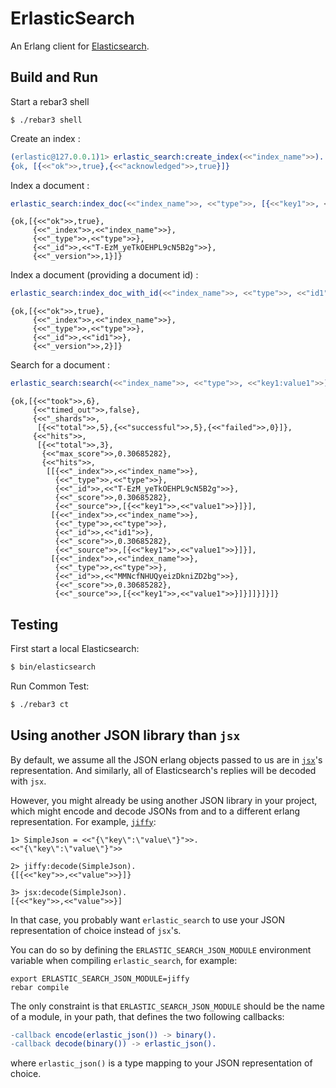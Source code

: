 ErlasticSearch
======================================

An Erlang client for [Elasticsearch](https://www.elastic.co/products/elasticsearch).

Build and Run
-------------

Start a rebar3 shell 

```shell
$ ./rebar3 shell
```

Create an index :

```erlang
(erlastic@127.0.0.1)1> erlastic_search:create_index(<<"index_name">>).
{ok, [{<<"ok">>,true},{<<"acknowledged">>,true}]}
```

Index a document : 

```erlang
erlastic_search:index_doc(<<"index_name">>, <<"type">>, [{<<"key1">>, <<"value1">>}]).
```
```shell
{ok,[{<<"ok">>,true},
     {<<"_index">>,<<"index_name">>},
     {<<"_type">>,<<"type">>},
     {<<"_id">>,<<"T-EzM_yeTkOEHPL9cN5B2g">>},
     {<<"_version">>,1}]}
````

Index a document (providing a document id) : 

```erlang
erlastic_search:index_doc_with_id(<<"index_name">>, <<"type">>, <<"id1">>, [{<<"key1">>, <<"value1">>}]).
```

```shell
{ok,[{<<"ok">>,true},
     {<<"_index">>,<<"index_name">>},
     {<<"_type">>,<<"type">>},
     {<<"_id">>,<<"id1">>},
     {<<"_version">>,2}]}
```

Search for a document : 

```erlang
erlastic_search:search(<<"index_name">>, <<"type">>, <<"key1:value1">>).
```

```shell
{ok,[{<<"took">>,6},
     {<<"timed_out">>,false},
     {<<"_shards">>,
      [{<<"total">>,5},{<<"successful">>,5},{<<"failed">>,0}]},
     {<<"hits">>,
      [{<<"total">>,3},
       {<<"max_score">>,0.30685282},
       {<<"hits">>,
        [[{<<"_index">>,<<"index_name">>},
          {<<"_type">>,<<"type">>},
          {<<"_id">>,<<"T-EzM_yeTkOEHPL9cN5B2g">>},
          {<<"_score">>,0.30685282},
          {<<"_source">>,[{<<"key1">>,<<"value1">>}]}],
         [{<<"_index">>,<<"index_name">>},
          {<<"_type">>,<<"type">>},
          {<<"_id">>,<<"id1">>},
          {<<"_score">>,0.30685282},
          {<<"_source">>,[{<<"key1">>,<<"value1">>}]}],
         [{<<"_index">>,<<"index_name">>},
          {<<"_type">>,<<"type">>},
          {<<"_id">>,<<"MMNcfNHUQyeizDkniZD2bg">>},
          {<<"_score">>,0.30685282},
          {<<"_source">>,[{<<"key1">>,<<"value1">>}]}]]}]}]}
```

Testing
-------

First start a local Elasticsearch:

```bash
$ bin/elasticsearch
```

Run Common Test:

```bash
$ ./rebar3 ct
```

Using another JSON library than `jsx`
-------------------------------------

By default, we assume all the JSON erlang objects passed to us are in
[`jsx`](https://github.com/talentdeficit/jsx)'s representation.
And similarly, all of Elasticsearch's replies will be decoded with `jsx`.

However, you might already be using another JSON library in your project, which
might encode and decode JSONs from and to a different erlang representation.
For example, [`jiffy`](https://github.com/davisp/jiffy):

```
1> SimpleJson = <<"{\"key\":\"value\"}">>.
<<"{\"key\":\"value\"}">>
```

```
2> jiffy:decode(SimpleJson).
{[{<<"key">>,<<"value">>}]}
```

```
3> jsx:decode(SimpleJson).
[{<<"key">>,<<"value">>}]
```
In that case, you probably want `erlastic_search` to use your JSON
representation of choice instead of `jsx`'s.

You can do so by defining the `ERLASTIC_SEARCH_JSON_MODULE` environment
variable when compiling `erlastic_search`, for example:
```shell
export ERLASTIC_SEARCH_JSON_MODULE=jiffy
rebar compile
```

The only constraint is that `ERLASTIC_SEARCH_JSON_MODULE` should be the name
of a module, in your path, that defines the two following callbacks:

```erlang
-callback encode(erlastic_json()) -> binary().
-callback decode(binary()) -> erlastic_json().
```
where `erlastic_json()` is a type mapping to your JSON representation of choice.
